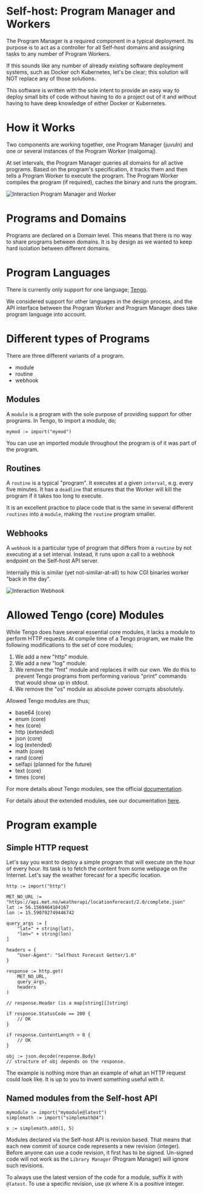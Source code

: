 # Self-host: Program Manager and Workers

The Program Manager is a required component in a typical deployment. Its purpose is to act as a controller for all Self-host domains and assigning tasks to any number of Program Workers.

If this sounds like any number of already existing software deployment systems, such as Docker och Kubernetes, let's be clear; this solution will NOT replace any of those solutions.

This software is written with the sole intent to provide an easy way to deploy small bits of code without having to do a project out of it and without having to have deep knowledge of either Docker or Kubernetes.


# How it Works

Two components are working together, one Program Manager (juvuln) and one or several instances of the Program Worker (malgomaj).

At set intervals, the Program Manager queries all domains for all active programs. Based on the program's specification, it tracks them and then tells a Program Worker to execute the program. The Program Worker compiles the program (if required), caches the binary and runs the program.

![Interaction Program Manager and Worker][InteractionDiag1]


# Programs and Domains

Programs are declared on a Domain level. This means that there is no way to share programs between domains. It is by design as we wanted to keep hard isolation between different domains.


# Program Languages

There is currently only support for one language; [Tengo](https://github.com/d5/tengo).

We considered support for other languages in the design process, and the API interface between the Program Worker and Program Manager does take program language into account.


# Different types of Programs

There are three different variants of a program.

- module
- routine
- webhook


## Modules
A `module` is a program with the sole purpose of providing support for other programs. In Tengo, to import a module, do;

```golang
mymod := import("mymod")
```

You can use an imported module throughout the program is of it was part of the program.


## Routines
A `routine` is a typical "program". It executes at a given `interval`, e.g. every five minutes. It has a `deadline` that ensures that the Worker will kill the program if it takes too long to execute.

It is an excellent practice to place code that is the same in several different `routines` into a `module`, making the `routine` program smaller.


## Webhooks
A `webhook` is a particular type of program that differs from a `routine` by not executing at a set interval. Instead, it runs upon a call to a webhook endpoint on the Self-host API server.

Internally this is similar (yet not-similar-at-all) to how CGI binaries worker "back in the day".

![Interaction Webhook][InteractionDiag2]


# Allowed Tengo (core) Modules

While Tengo does have several essential core modules, it lacks a module to perform HTTP requests. At compile time of a Tengo program, we make the following modifications to the set of core modules;

1) We add a new "http" module.
2) We add a new "log" module.
3) We remove the "fmt" module and replaces it with our own. We do this to prevent Tengo programs from performing various "print" commands that would show up in stdout.
4) We remove the "os" module as absolute power corrupts absolutely.

Allowed Tengo modules are thus;

- base64 (core)
- enum (core)
- hex (core)
- http (extended)
- json (core)
- log (extended)
- math (core)
- rand (core)
- selfapi (planned for the future)
- text (core)
- times (core)

For more details about Tengo modules, see the official [documentation](https://github.com/d5/tengo/blob/master/docs/stdlib.md).

For details about the extended modules, see our documentation [here](extendedlibs.md).


# Program example

## Simple HTTP request

Let's say you want to deploy a simple program that will execute on the hour of every hour. Its task is to fetch the content from some webpage on the Internet. Let's say the weather forecast for a specific location.

```golang
http := import("http")

MET_NO_URL := "https://api.met.no/weatherapi/locationforecast/2.0/complete.json"
lat := 56.1569464184167
lon := 15.590792749446742

query_args := [
    "lat=" + string(lat),
    "lon=" + string(lon)
]

headers = {
    "User-Agent": "Selfhost Forecast Getter/1.0"
}

response := http.get(
    MET_NO_URL,
    query_args,
    headers
)

// response.Header (is a map[string][]string)

if response.StatusCode == 200 {
    // OK
}

if response.ContentLength > 0 {
    // OK
}

obj := json.decode(response.Body)
// structure of obj depends on the response.
```

The example is nothing more than an example of what an HTTP request could look like. It is up to you to invent something useful with it.


## Named modules from the Self-host API

```golang
mymodule := import("mymodule@latest")
simplemath := import("simplemath@4")

x := simplemath.add(1, 5)
```

Modules declared via the Self-host API is revision based. That means that each new commit of source code represents a new revision (integer). Before anyone can use a code revision, it first has to be signed. Un-signed code will not work as the `Library Manager` (Program Manager) will ignore such revisions.

To always use the latest version of the code for a module, suffix it with `@latest`. To use a specific revision, use `@X` where X is a positive integer.


[InteractionDiag1]: assets/diag_interaction_pmgr_pwrk.svg "Interaction Program Manager and Worker"
[InteractionDiag2]: assets/diag_interaction_webhook.svg "Interaction Webhook"

